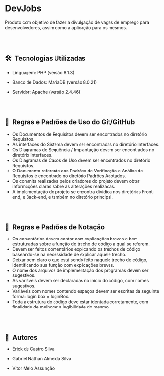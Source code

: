 <h1 align = "left">DevJobs</h1>

<p>
Produto com objetivo de fazer a divulgação de vagas de emprego para desenvolvedores, assim como a aplicação para os mesmos.
</p>

<br><br>
## 🛠 &nbsp;Tecnologias Utilizadas

- Linguagem: PHP (versão 8.1.3)

- Banco de Dados: MariaDB (versão 8.0.21)

- Servidor: Apache (versão 2.4.46)

<br><br>
## 📃 &nbsp;Regras e Padrões de Uso do Git/GitHub
- Os Documentos de Requisitos devem ser encontrados no diretório Requisitos.
- As interfaces do Sistema devem ser encontradas no diretório Interfaces.
- Os Diagramas de Sequência / Implantação devem ser encontrados no diretório Interfaces.
- Os Diagramas de Casos de Uso devem ser encontrados no diretório Requisitos.
- O Documento referente aos Padrões de Verificação e Análise de Requisitos é encontrado no diretório Padrões Adotados.
- Os commits realizados pelos criadores do projeto devem obter informações claras sobre as alterações realizadas.
- A implementação do projeto se encontra dividida nos diretórios Front-end, e Back-end, e também no diretório principal.

<br><br>
## 📃 &nbsp;Regras e Padrões de Notação
- Os comentários devem contar com explicações breves e bem estruturadas sobre a função do trecho de código a qual se referem.
- Devem ser feitos comentários explicando os trechos de código baseando-se na necessidade de explicar aquele trecho.
- Deixar bem claro o que está sendo feito naquele trecho de código, identificando sua função com explicações breves.
- O nome dos arquivos de implementação dos programas devem ser sugestivos.
- As variáveis devem ser declaradas no início do código, com nomes sugestivos.
- Variáveis com nomes contendo espaços devem ser escritas da seguinte forma: login box = loginBox.
- Toda a estrutura do código deve estar identada corretamente, com finalidade de melhorar a legibilidade do mesmo.

<br><br>
## 👨‍ &nbsp;Autores

* Érick de Castro Silva

* Gabriel Nathan Almeida Silva

* Vitor Melo Assunção
